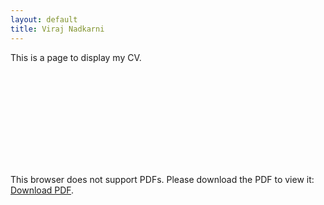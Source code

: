 ```yaml
---
layout: default
title: Viraj Nadkarni
---
```


This is a page to display my CV.

<object data="https://vivien98.github.io/CV.pdf" type="application/pdf" width="100%" height="100%">
    <embed src="https://vivien98.github.io/CV.pdf">
        <p>This browser does not support PDFs. Please download the PDF to view it: <a href="http://yoursite.com/the.pdf">Download PDF</a>.</p>
    </embed>
</object>